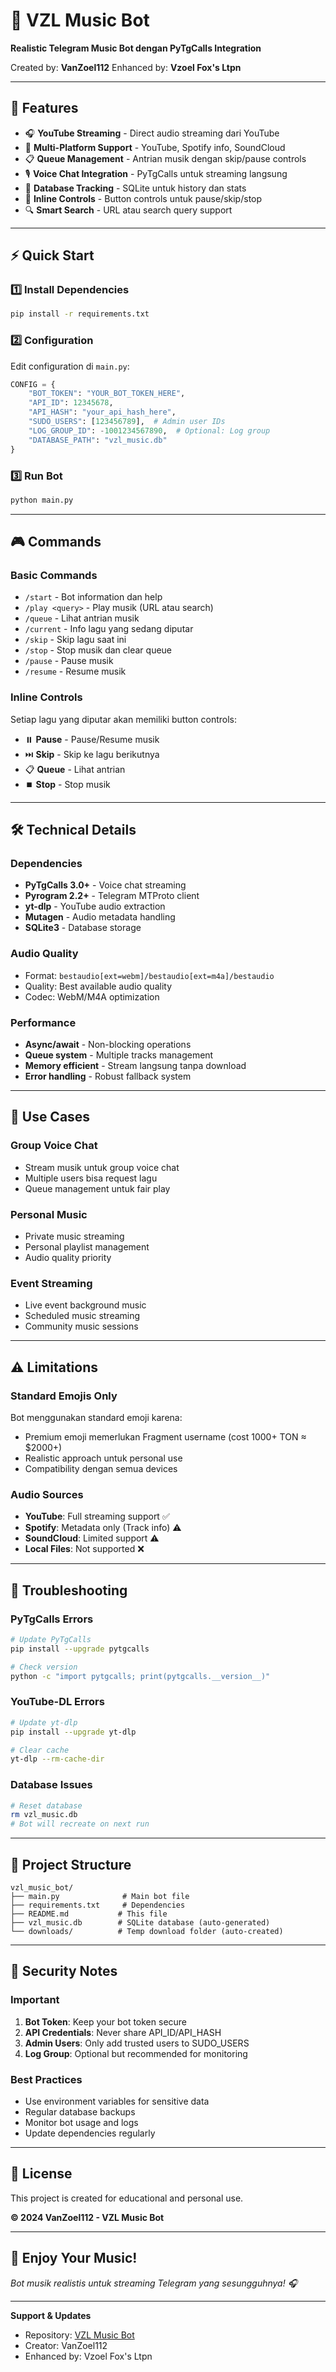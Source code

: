 # 🎵 VZL Music Bot

**Realistic Telegram Music Bot dengan PyTgCalls Integration**

Created by: **VanZoel112**
Enhanced by: **Vzoel Fox's Ltpn**

---

## 🚀 Features

- 🎧 **YouTube Streaming** - Direct audio streaming dari YouTube
- 🎵 **Multi-Platform Support** - YouTube, Spotify info, SoundCloud
- 📋 **Queue Management** - Antrian musik dengan skip/pause controls
- 🎙️ **Voice Chat Integration** - PyTgCalls untuk streaming langsung
- 💾 **Database Tracking** - SQLite untuk history dan stats
- 🤖 **Inline Controls** - Button controls untuk pause/skip/stop
- 🔍 **Smart Search** - URL atau search query support

---

## ⚡ Quick Start

### 1️⃣ Install Dependencies

```bash
pip install -r requirements.txt
```

### 2️⃣ Configuration

Edit configuration di `main.py`:

```python
CONFIG = {
    "BOT_TOKEN": "YOUR_BOT_TOKEN_HERE",
    "API_ID": 12345678,
    "API_HASH": "your_api_hash_here",
    "SUDO_USERS": [123456789],  # Admin user IDs
    "LOG_GROUP_ID": -1001234567890,  # Optional: Log group
    "DATABASE_PATH": "vzl_music.db"
}
```

### 3️⃣ Run Bot

```bash
python main.py
```

---

## 🎮 Commands

### Basic Commands

- `/start` - Bot information dan help
- `/play <query>` - Play musik (URL atau search)
- `/queue` - Lihat antrian musik
- `/current` - Info lagu yang sedang diputar
- `/skip` - Skip lagu saat ini
- `/stop` - Stop musik dan clear queue
- `/pause` - Pause musik
- `/resume` - Resume musik

### Inline Controls

Setiap lagu yang diputar akan memiliki button controls:
- ⏸️ **Pause** - Pause/Resume musik
- ⏭️ **Skip** - Skip ke lagu berikutnya
- 📋 **Queue** - Lihat antrian
- ⏹️ **Stop** - Stop musik

---

## 🛠️ Technical Details

### Dependencies

- **PyTgCalls 3.0+** - Voice chat streaming
- **Pyrogram 2.2+** - Telegram MTProto client
- **yt-dlp** - YouTube audio extraction
- **Mutagen** - Audio metadata handling
- **SQLite3** - Database storage

### Audio Quality

- Format: `bestaudio[ext=webm]/bestaudio[ext=m4a]/bestaudio`
- Quality: Best available audio quality
- Codec: WebM/M4A optimization

### Performance

- **Async/await** - Non-blocking operations
- **Queue system** - Multiple tracks management
- **Memory efficient** - Stream langsung tanpa download
- **Error handling** - Robust fallback system

---

## 🎯 Use Cases

### Group Voice Chat
- Stream musik untuk group voice chat
- Multiple users bisa request lagu
- Queue management untuk fair play

### Personal Music
- Private music streaming
- Personal playlist management
- Audio quality priority

### Event Streaming
- Live event background music
- Scheduled music streaming
- Community music sessions

---

## ⚠️ Limitations

### Standard Emojis Only
Bot menggunakan standard emoji karena:
- Premium emoji memerlukan Fragment username (cost 1000+ TON ≈ $2000+)
- Realistic approach untuk personal use
- Compatibility dengan semua devices

### Audio Sources
- **YouTube**: Full streaming support ✅
- **Spotify**: Metadata only (Track info) ⚠️
- **SoundCloud**: Limited support ⚠️
- **Local Files**: Not supported ❌

---

## 🔧 Troubleshooting

### PyTgCalls Errors
```bash
# Update PyTgCalls
pip install --upgrade pytgcalls

# Check version
python -c "import pytgcalls; print(pytgcalls.__version__)"
```

### YouTube-DL Errors
```bash
# Update yt-dlp
pip install --upgrade yt-dlp

# Clear cache
yt-dlp --rm-cache-dir
```

### Database Issues
```bash
# Reset database
rm vzl_music.db
# Bot will recreate on next run
```

---

## 📁 Project Structure

```
vzl_music_bot/
├── main.py              # Main bot file
├── requirements.txt     # Dependencies
├── README.md           # This file
├── vzl_music.db        # SQLite database (auto-generated)
└── downloads/          # Temp download folder (auto-created)
```

---

## 🔐 Security Notes

### Important
1. **Bot Token**: Keep your bot token secure
2. **API Credentials**: Never share API_ID/API_HASH
3. **Admin Users**: Only add trusted users to SUDO_USERS
4. **Log Group**: Optional but recommended for monitoring

### Best Practices
- Use environment variables for sensitive data
- Regular database backups
- Monitor bot usage and logs
- Update dependencies regularly

---

## 📜 License

This project is created for educational and personal use.

**© 2024 VanZoel112 - VZL Music Bot**

---

## 🎵 Enjoy Your Music!

*Bot musik realistis untuk streaming Telegram yang sesungguhnya! 🎧*

---

**Support & Updates**
- Repository: [VZL Music Bot](https://github.com/VanZoel112/vzl-music-bot)
- Creator: VanZoel112
- Enhanced by: Vzoel Fox's Ltpn
